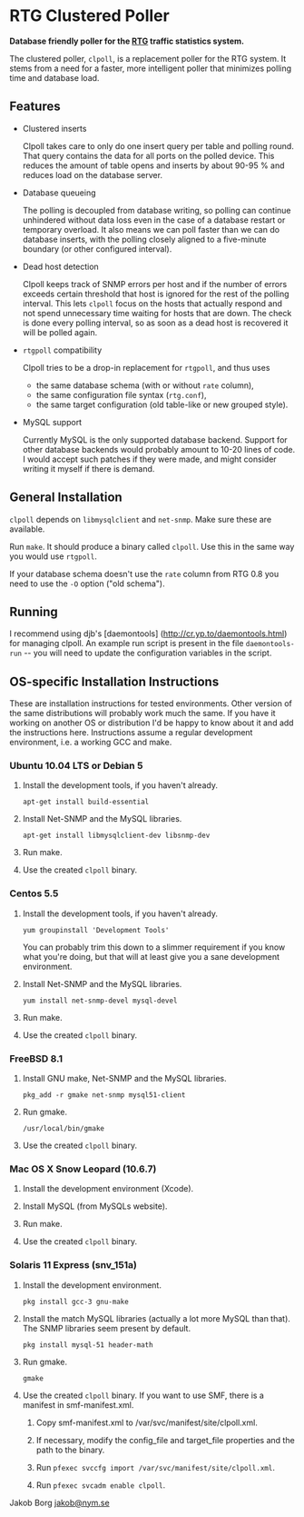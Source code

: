 RTG Clustered Poller
====================

**Database friendly poller for the [RTG](http://rtg.sourceforge.net/) traffic
statistics system.**

The clustered poller, `clpoll`, is a replacement poller for the RTG system. It
stems from a need for a faster, more intelligent poller that minimizes polling
time and database load.

Features
--------

  * Clustered inserts

    Clpoll takes care to only do one insert query per table and polling round.
    That query contains the data for all ports on the polled device. This
    reduces the amount of table opens and inserts by about 90-95 % and reduces
    load on the database server.

  * Database queueing

    The polling is decoupled from database writing, so polling can continue
    unhindered without data loss even in the case of a database restart or
    temporary overload. It also means we can poll faster than we can do
    database inserts, with the polling closely aligned to a five-minute
    boundary (or other configured interval).

  * Dead host detection

    Clpoll keeps track of SNMP errors per host and if the number of errors
    exceeds certain threshold that host is ignored for the rest of the polling
    interval. This lets `clpoll` focus on the hosts that actually respond and
    not spend unnecessary time waiting for hosts that are down. The check is
    done every polling interval, so as soon as a dead host is recovered it
    will be polled again.

  * `rtgpoll` compatibility

    Clpoll tries to be a drop-in replacement for `rtgpoll`, and thus uses

      *  the same database schema (with or without `rate` column),
      *  the same configuration file syntax (`rtg.conf`),
      *  the same target configuration (old table-like or new grouped style).

  * MySQL support

    Currently MySQL is the only supported database backend. Support for other
    database backends would probably amount to 10-20 lines of code. I would
    accept such patches if they were made, and might consider writing it
    myself if there is demand.

General Installation
--------------------

`clpoll` depends on `libmysqlclient` and `net-snmp`. Make sure these are
available.

Run `make`. It should produce a binary called `clpoll`. Use this in the same
way you would use `rtgpoll`.

If your database schema doesn't use the `rate` column from RTG 0.8 you need to
use the `-O` option ("old schema").

Running
-------

I recommend using djb's [daemontools] (http://cr.yp.to/daemontools.html) for
managing clpoll. An example run script is present in the file `daemontools-run`
-- you will need to update the configuration variables in the script.

OS-specific Installation Instructions
-------------------------------------

These are installation instructions for tested environments. Other version of
the same distributions will probably work much the same. If you have it
working on another OS or distribution I'd be happy to know about it and add
the instructions here. Instructions assume a regular development environment,
i.e. a working GCC and make.

### Ubuntu 10.04 LTS or Debian 5

  1. Install the development tools, if you haven't already.

     `apt-get install build-essential`

  2. Install Net-SNMP and the MySQL libraries.

     `apt-get install libmysqlclient-dev libsnmp-dev`

  3. Run make.

  4. Use the created `clpoll` binary.

### Centos 5.5

  1. Install the development tools, if you haven't already.

     `yum groupinstall 'Development Tools'`

     You can probably trim this down to a slimmer requirement if you know what
     you're doing, but that will at least give you a sane development
     environment.

  2. Install Net-SNMP and the MySQL libraries.

     `yum install net-snmp-devel mysql-devel`

  3. Run make.

  4. Use the created `clpoll` binary.

### FreeBSD 8.1

  1. Install GNU make, Net-SNMP and the MySQL libraries.

     `pkg_add -r gmake net-snmp mysql51-client`

  2. Run gmake.

     `/usr/local/bin/gmake`

  3. Use the created `clpoll` binary.

### Mac OS X Snow Leopard (10.6.7)

  1. Install the development environment (Xcode).

  2. Install MySQL (from MySQLs website).

  3. Run make.

  4. Use the created `clpoll` binary.

### Solaris 11 Express (snv_151a)

  1. Install the development environment.

     `pkg install gcc-3 gnu-make`

  2. Install the match MySQL libraries (actually a lot more MySQL than that).
     The SNMP libraries seem present by default.

     `pkg install mysql-51 header-math`

  3. Run gmake.

     `gmake`

  4. Use the created `clpoll` binary. If you want to use SMF, there is a manifest in smf-manifest.xml.

     1. Copy smf-manifest.xml to /var/svc/manifest/site/clpoll.xml.

     2. If necessary, modify the config_file and target_file properties and the path to the binary.

     3. Run `pfexec svccfg import /var/svc/manifest/site/clpoll.xml`.

     4. Run `pfexec svcadm enable clpoll`.

Jakob Borg <jakob@nym.se>
